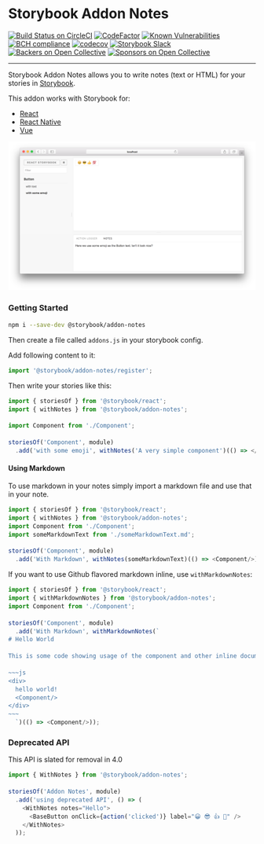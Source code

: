 # Storybook Addon Notes

[![Build Status on CircleCI](https://circleci.com/gh/storybooks/storybook.svg?style=shield)](https://circleci.com/gh/storybooks/storybook)
[![CodeFactor](https://www.codefactor.io/repository/github/storybooks/storybook/badge)](https://www.codefactor.io/repository/github/storybooks/storybook)
[![Known Vulnerabilities](https://snyk.io/test/github/storybooks/storybook/8f36abfd6697e58cd76df3526b52e4b9dc894847/badge.svg)](https://snyk.io/test/github/storybooks/storybook/8f36abfd6697e58cd76df3526b52e4b9dc894847)
[![BCH compliance](https://bettercodehub.com/edge/badge/storybooks/storybook)](https://bettercodehub.com/results/storybooks/storybook) [![codecov](https://codecov.io/gh/storybooks/storybook/branch/master/graph/badge.svg)](https://codecov.io/gh/storybooks/storybook)
[![Storybook Slack](https://now-examples-slackin-rrirkqohko.now.sh/badge.svg)](https://now-examples-slackin-rrirkqohko.now.sh/)
[![Backers on Open Collective](https://opencollective.com/storybook/backers/badge.svg)](#backers) [![Sponsors on Open Collective](https://opencollective.com/storybook/sponsors/badge.svg)](#sponsors)

* * *

Storybook Addon Notes allows you to write notes (text or HTML) for your stories in [Storybook](https://storybook.js.org).

This addon works with Storybook for:
- [React](https://github.com/storybooks/storybook/tree/master/app/react)
- [React Native](https://github.com/storybooks/storybook/tree/master/app/react-native)
- [Vue](https://github.com/storybooks/storybook/tree/master/app/vue)

![Storybook Addon Notes Demo](docs/demo.png)

### Getting Started

```sh
npm i --save-dev @storybook/addon-notes
```

Then create a file called `addons.js` in your storybook config.

Add following content to it:

```js
import '@storybook/addon-notes/register';
```

Then write your stories like this:

```js
import { storiesOf } from '@storybook/react';
import { withNotes } from '@storybook/addon-notes';

import Component from './Component';

storiesOf('Component', module)
  .add('with some emoji', withNotes('A very simple component')(() => </Component>));
```

#### Using Markdown

To use markdown in your notes simply import a markdown file and use that in your note.

```js
import { storiesOf } from '@storybook/react';
import { withNotes } from '@storybook/addon-notes';
import Component from './Component';
import someMarkdownText from './someMarkdownText.md';

storiesOf('Component', module)
  .add('With Markdown', withNotes(someMarkdownText)(() => <Component/>));

```

If you want to use Github flavored markdown inline, use `withMarkdownNotes`:

```js
import { storiesOf } from '@storybook/react';
import { withMarkdownNotes } from '@storybook/addon-notes';
import Component from './Component';

storiesOf('Component', module)
  .add('With Markdown', withMarkdownNotes(`
# Hello World

This is some code showing usage of the component and other inline documentation

~~~js
<div>
  hello world!
  <Component/>
</div>
~~~
  `)(() => <Component/>));

```

### Deprecated API
This API is slated for removal in 4.0

```js
import { WithNotes } from '@storybook/addon-notes';

storiesOf('Addon Notes', module)
  .add('using deprecated API', () => (
    <WithNotes notes="Hello">
      <BaseButton onClick={action('clicked')} label="😀 😎 👍 💯" />
    </WithNotes>
  ));
```
